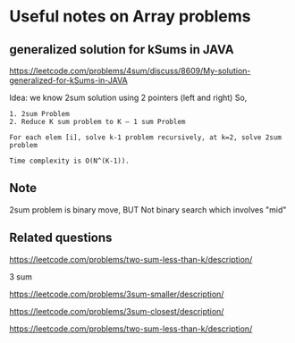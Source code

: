 # Useful notes on Array problems

## generalized solution for kSums in JAVA
https://leetcode.com/problems/4sum/discuss/8609/My-solution-generalized-for-kSums-in-JAVA

Idea: we know 2sum solution using 2 pointers (left and right)
    So,
    
    1. 2sum Problem
    2. Reduce K sum problem to K – 1 sum Problem

    For each elem [i], solve k-1 problem recursively, at k=2, solve 2sum problem
    
    Time complexity is O(N^(K-1)).

## Note
2sum problem is binary move, BUT Not binary search which involves "mid"

## Related questions
https://leetcode.com/problems/two-sum-less-than-k/description/

3 sum

https://leetcode.com/problems/3sum-smaller/description/

https://leetcode.com/problems/3sum-closest/description/

https://leetcode.com/problems/two-sum-less-than-k/description/
